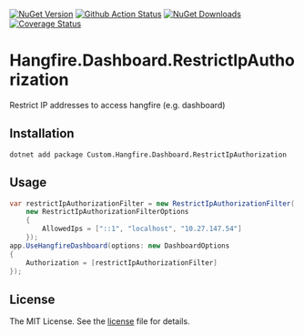 [![NuGet Version](https://img.shields.io/nuget/v/Custom.Hangfire.Dashboard.RestrictIpAuthorization.svg)](https://www.nuget.org/packages/Custom.Hangfire.Dashboard.RestrictIpAuthorization/)
[![Github Action Status](https://img.shields.io/github/actions/workflow/status/markusblasek/Hangfire.Dashboard.RestrictIpAuthorization/dotnet.yml)](https://github.com/markusblasek/Hangfire.Dashboard.RestrictIpAuthorization/actions/workflows/dotnet.yml)
[![NuGet Downloads](https://img.shields.io/nuget/dt/Custom.Hangfire.Dashboard.RestrictIpAuthorization.svg)](https://www.nuget.org/packages/Custom.Hangfire.Dashboard.RestrictIpAuthorization/)
[![Coverage Status](https://coveralls.io/repos/github/markusblasek/Hangfire.Dashboard.RestrictIpAuthorization/badge.svg?branch=main)](https://coveralls.io/github/markusblasek/Hangfire.Dashboard.RestrictIpAuthorization?branch=main)

# Hangfire.Dashboard.RestrictIpAuthorization

Restrict IP addresses to access hangfire (e.g. dashboard)

## Installation

```
dotnet add package Custom.Hangfire.Dashboard.RestrictIpAuthorization
```

## Usage

```cs
var restrictIpAuthorizationFilter = new RestrictIpAuthorizationFilter(
    new RestrictIpAuthorizationFilterOptions
    {
        AllowedIps = ["::1", "localhost", "10.27.147.54"]
    });
app.UseHangfireDashboard(options: new DashboardOptions
{
    Authorization = [restrictIpAuthorizationFilter]
});
```

## License

The MIT License. See the [license](https://github.com/markusblasek/Hangfire.Dashboard.RestrictIpAuthorization/blob/main/LICENSE) file for details.

